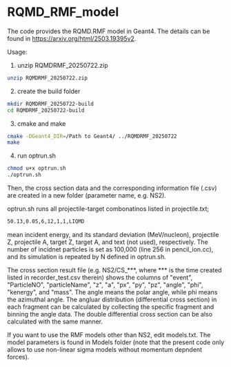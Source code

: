 # RQMD_RMF_model
The code provides the RQMD.RMF model in Geant4.
The details can be found in https://arxiv.org/html/2503.19395v2.

Usage:<R>
1. unzip RQMDRMF_20250722.zip<R>
```sh
unzip RQMDRMF_20250722.zip
```
2. create the build folder<R>
```sh
mkdir RQMDRMF_20250722-build
cd RQMDRMF_20250722-build
```
3. cmake and make
```sh
cmake -DGeant4_DIR=/Path to Geant4/ ../RQMDRMF_20250722
make 
```
4. run optrun.sh
```sh
chmod u+x optrun.sh
./optrun.sh
```
Then, the cross section data and the corresponding information file (.csv) are created in a new folder (parameter name, e.g. NS2).

optrun.sh runs all projectile-target combonatinos listed in projectile.txt;
```txt
50.13,0.05,6,12,1,1,LIQMD
```
mean incident energy, and its standard deviation (MeV/nucleon), projectile Z, projectile A, target Z, target A, and text (not used), respectively.
The number of incidnet particles is set as 100,000 (line 256 in pencil_ion.cc), and its simulation is repeated by N defined in optrun.sh.

The cross section result file (e.g. NS2/CS_***, where *** is the time created listed in recorder_test.csv therein) shows the columns of
"event", "ParticleNO", "particleName", "z", "a", "px", "py", "pz", "angle", "phi", "kenergy", and "mass".
The angle means the polar angle, while phi means the azimuthal angle.
The angluar distribution (differential cross section) in each fragment can be calculated by collecting the specific fragment and binning the angle data. The double differential cross section can be also calculated with the same manner.

If you want to use the RMF models other than NS2, edit models.txt. The model parameters is found in Models folder (note that the present code only allows to use non-linear sigma models without momentum depndent forces). 

